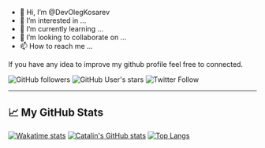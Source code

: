 - 👋 Hi, I’m @DevOlegKosarev
- 👀 I’m interested in ...
- 🌱 I’m currently learning ...
- 💞️ I’m looking to collaborate on ...
- 📫 How to reach me ...

<!---
DevOlegKosarev/DevOlegKosarev is a ✨ special ✨ repository because its `README.md` (this file) appears on your GitHub profile.
You can click the Preview link to take a look at your changes.
--->

If you have any idea to improve my github profile feel free to connected.

![GitHub followers](https://img.shields.io/github/followers/DevOlegKosarev?style=social)
![GitHub User's stars](https://img.shields.io/github/stars/DevOlegKosarev?style=social)
![Twitter Follow](https://img.shields.io/facebook/follow/DevOlegKosarev?style=social)


---

## &#x1f4c8; My GitHub Stats


[![Wakatime stats](https://github-readme-stats.vercel.app/api/wakatime?username=DevOlegKosarev&theme=radical)](https://github.com/anuraghazra/github-readme-stats)
[![Catalin's GitHub stats](https://github-readme-stats.vercel.app/api?username=DevOlegKosarev&theme=radical)](https://github.com/anuraghazra/github-readme-stats)
[![Top Langs](https://github-readme-stats.vercel.app/api/top-langs/?username=DevOlegKosarev&theme=radical)](https://github.com/anuraghazra/github-readme-stats)
